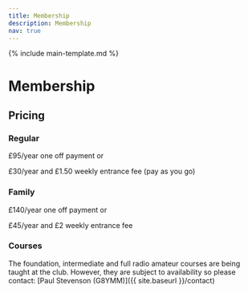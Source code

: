 ```yaml
---
title: Membership
description: Membership
nav: true
---
```


{% include main-template.md %}

# Membership

## Pricing

### Regular

£95/year one off payment or

£30/year and £1.50 weekly entrance fee (pay as you go)

### Family

£140/year one off payment or

£45/year and £2 weekly entrance fee

### Courses

The foundation, intermediate and full radio amateur courses are being taught at the club. However, they are subject to availability so please contact: [Paul Stevenson (G8YMM)]({{ site.baseurl }}/contact)
